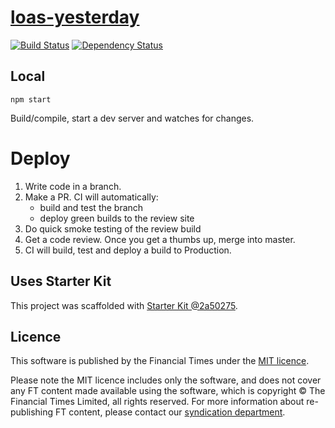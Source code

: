 # [loas-yesterday](https://ig.ft.com/sites/loas-yesterday)

> 

[![Build Status][circle-image]][circle-url] [![Dependency Status][devdeps-image]][devdeps-url]

## Local

```
npm start
```

Build/compile, start a dev server and watches for changes.

# Deploy

1. Write code in a branch.
2. Make a PR. CI will automatically:
    * build and test the branch
    * deploy green builds to the review site
3. Do quick smoke testing of the review build
4. Get a code review. Once you get a thumbs up, merge into master.
5. CI will build, test and deploy a build to Production.


## Uses Starter Kit

This project was scaffolded with [Starter Kit @2a50275](https://github.com/ft-interactive/starter-kit/tree/2a50275).

## Licence
This software is published by the Financial Times under the [MIT licence](http://opensource.org/licenses/MIT).

Please note the MIT licence includes only the software, and does not cover any FT content made available using the software, which is copyright &copy; The Financial Times Limited, all rights reserved. For more information about re-publishing FT content, please contact our [syndication department](http://syndication.ft.com/).

<!-- badge URLs -->
[circle-url]: https://circleci.com/gh/ft-interactive/loas-yesterday
[circle-image]: https://circleci.com/gh/ft-interactive/loas-yesterday/tree/master.svg?style=shield

[devdeps-url]: https://david-dm.org/ft-interactive/loas-yesterday#info=devDependencies
[devdeps-image]: https://img.shields.io/david/dev/ft-interactive/loas-yesterday.svg?style=flat-square
